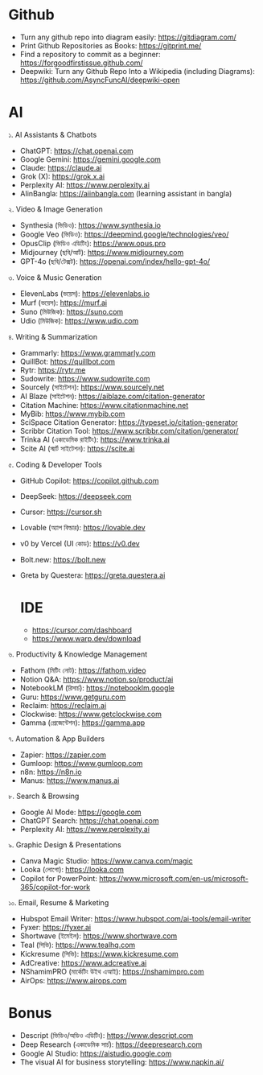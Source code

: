 # Github
- Turn any github repo into diagram easily: https://gitdiagram.com/
- Print Github Repositories as Books: https://gitprint.me/
- Find a repository to commit as a beginner: https://forgoodfirstissue.github.com/
- Deepwiki: Turn any Github Repo Into a Wikipedia (including Diagrams): https://github.com/AsyncFuncAI/deepwiki-open

# AI
১. AI Assistants & Chatbots

- ChatGPT: https://chat.openai.com
- Google Gemini: https://gemini.google.com
- Claude: https://claude.ai
- Grok (X): https://grok.x.ai
- Perplexity AI: https://www.perplexity.ai
- AIinBangla: https://aiinbangla.com (learning assistant in bangla) 

২. Video & Image Generation

- Synthesia (ভিডিও): https://www.synthesia.io
- Google Veo (ভিডিও): https://deepmind.google/technologies/veo/
- OpusClip (ভিডিও এডিটিং): https://www.opus.pro
- Midjourney (ছবি/আর্ট): https://www.midjourney.com
- GPT-4o (ছবি/টেক্সট): https://openai.com/index/hello-gpt-4o/

৩. Voice & Music Generation

- ElevenLabs (ভয়েস): https://elevenlabs.io
- Murf (ভয়েস): https://murf.ai
- Suno (মিউজিক): https://suno.com
- Udio (মিউজিক): https://www.udio.com

৪. Writing & Summarization

- Grammarly: https://www.grammarly.com
- QuillBot: https://quillbot.com
- Rytr: https://rytr.me
- Sudowrite: https://www.sudowrite.com
- Sourcely (সাইটেশন): https://www.sourcely.net
- AI Blaze (সাইটেশন): https://aiblaze.com/citation-generator
- Citation Machine: https://www.citationmachine.net
- MyBib: https://www.mybib.com
- SciSpace Citation Generator: https://typeset.io/citation-generator
- Scribbr Citation Tool: https://www.scribbr.com/citation/generator/
- Trinka AI (একাডেমিক রাইটিং): https://www.trinka.ai
- Scite AI (স্মার্ট সাইটেশন): https://scite.ai

৫. Coding & Developer Tools

- GitHub Copilot: https://copilot.github.com
- DeepSeek: https://deepseek.com
- Cursor: https://cursor.sh
- Lovable (অ্যাপ বিল্ডার): https://lovable.dev
- v0 by Vercel (UI কোড): https://v0.dev
- Bolt.new: https://bolt.new
- Greta by Questera: https://greta.questera.ai

  # IDE
  - https://cursor.com/dashboard
  - https://www.warp.dev/download
  

৬. Productivity & Knowledge Management

- Fathom (মিটিং নোট): https://fathom.video
- Notion Q&A: https://www.notion.so/product/ai
- NotebookLM (রিসার্চ): https://notebooklm.google
- Guru: https://www.getguru.com
- Reclaim: https://reclaim.ai
- Clockwise: https://www.getclockwise.com
- Gamma (প্রেজেন্টেশন): https://gamma.app

৭. Automation & App Builders

- Zapier: https://zapier.com
- Gumloop: https://www.gumloop.com
- n8n: https://n8n.io
- Manus: https://www.manus.ai

৮. Search & Browsing

- Google AI Mode: https://google.com
- ChatGPT Search: https://chat.openai.com
- Perplexity AI: https://www.perplexity.ai

৯. Graphic Design & Presentations

- Canva Magic Studio: https://www.canva.com/magic
- Looka (লোগো): https://looka.com
- Copilot for PowerPoint: https://www.microsoft.com/en-us/microsoft-365/copilot-for-work

১০. Email, Resume & Marketing

- Hubspot Email Writer: https://www.hubspot.com/ai-tools/email-writer
- Fyxer: https://fyxer.ai
- Shortwave (ইমেইল): https://www.shortwave.com
- Teal (সিভি): https://www.tealhq.com
- Kickresume (সিভি): https://www.kickresume.com
- AdCreative: https://www.adcreative.ai
- NShamimPRO (মার্কেটিং উইথ এআই): https://nshamimpro.com 
- AirOps: https://www.airops.com

# Bonus
- Descript (ভিডিও/অডিও এডিটিং): https://www.descript.com
- Deep Research (একাডেমিক সার্চ): https://deepresearch.com
- Google AI Studio: https://aistudio.google.com
- The visual AI for business storytelling: https://www.napkin.ai/
